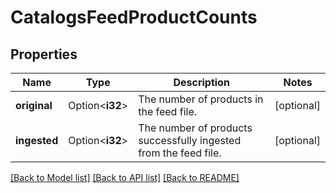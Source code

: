 # CatalogsFeedProductCounts

## Properties

Name | Type | Description | Notes
------------ | ------------- | ------------- | -------------
**original** | Option<**i32**> | The number of products in the feed file. | [optional]
**ingested** | Option<**i32**> | The number of products successfully ingested from the feed file. | [optional]

[[Back to Model list]](../README.md#documentation-for-models) [[Back to API list]](../README.md#documentation-for-api-endpoints) [[Back to README]](../README.md)


